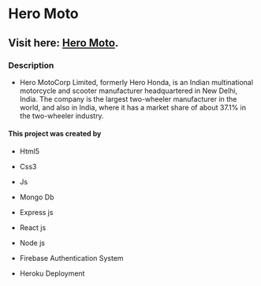 # Hero Moto

## Visit here: [Hero Moto](https://bike-house-6d640.web.app/).

### Description

- Hero MotoCorp Limited, formerly Hero Honda, is an Indian multinational motorcycle and scooter manufacturer headquartered in New Delhi, India. The company is the largest two-wheeler manufacturer in the world, and also in India, where it has a market share of about 37.1% in the two-wheeler industry.

#### This project was created by

- Html5

- Css3

- Js

- Mongo Db

- Express js

- React js

- Node js

- Firebase Authentication System

- Heroku Deployment
